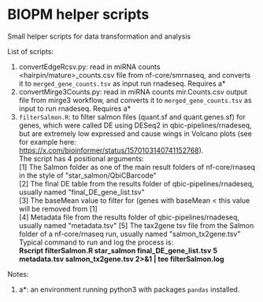 # BIOPM helper scripts
Small helper scripts for data transformation and analysis 

List of scripts:
1. convertEdgeRcsv.py: read in miRNA counts <hairpin/mature>_counts.csv file from nf-core/smrnaseq, and converts it to `merged_gene_counts.tsv` as input run rnadeseq. Requires a*
2. convertMirge3Counts.py: read in miRNA counts mir.Counts.csv output file from mirge3 workflow,  and converts it to `merged_gene_counts.tsv` as input to run rnadeseq. Requires a*
3. `filterSalmon.R`: to filter salmon files (quant.sf and quant.genes.sf) for genes, which were called DE using DESeq2 in qbic-pipelines/rnadeseq, but are extremely low expressed and cause wings in Volcano plots (see for example here: https://x.com/bioinformer/status/1570103140741152768).   
             The script has 4 positional arguments:  
             [1] The Salmon folder as one of the main result folders of nf-core/rnaseq in the style of "star_salmon/QbiCBarcode"     
             [2] The final DE table from the results folder of qbic-pipelines/rnadeseq, usually named "final_DE_gene_list.tsv"  
             [3] The baseMean value to filter for (genes with baseMean < this value will be removed from [1]  
             [4] Metadata file from the results folder of qbic-pipelines/rnadeseq, usually named "metadata.tsv"
             [5] The tax2gene tsv file from the Salmon folder of a nf-core/rnaseq run, usually named "salmon_tx2gene.tsv"  
    Typical command to run and log the process is:    
    **Rscript filterSalmon.R star_salmon final_DE_gene_list.tsv 5 metadata.tsv salmon_tx2gene.tsv 2>&1 | tee filterSalmon.log**
   
Notes:
1. a*: an environment running python3 with packages `pandas` installed. 
